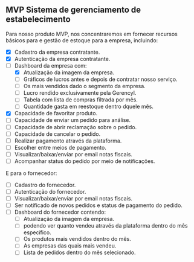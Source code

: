 ## MVP Sistema de gerenciamento de estabelecimento

Para nosso produto MVP, nos concentraremos em fornecer recursos básicos para e gestão de estoque para a empresa, incluindo:

- [x] Cadastro da empresa contratante.
- [x] Autenticação da empresa contratante.
- [ ] Dashboard da empresa com:
  - [x] Atualização da imagem da empresa.
  - [ ] Gráficos de lucros antes e depois de contratar nosso serviço.
  - [ ] Os mais vendidos dado o segmento da empresa.
  - [ ] Lucro rendido exclusivamente pela GerencyI.
  - [ ] Tabela com lista de compras filtrada por mês.
  - [ ] Quantidade gasta em reestoque dentro dquele mês.
- [x] Capacidade de favoritar produto.
- [ ] Capacidade de enviar um pedido para análise.
- [ ] Capacidade de abrir reclamação sobre o pedido.
- [ ] Capacidade de cancelar o pedido.
- [ ] Realizar pagamento através da plataforma.
- [ ] Escolher entre meios de pagamento.
- [ ] Visualizar/baixar/enviar por email notas fiscais.
- [ ] Acompanhar status do pedido por meio de notificações.

 E para o fornecedor:
- [ ] Cadastro do fornecedor.
- [ ] Autenticação do fornecedor.
- [ ] Visualizar/baixar/enviar por email notas fiscais.
- [ ] Ser notificado de novos pedidos e status de pagamento do pedido.
- [ ] Dashboard do fornecedor contendo:
  - [ ] Atualização da imagem da empresa.
  - [ ] podendo ver quanto vendeu através da plataforma dentro do mês específico.
  - [ ] Os produtos mais vendidos dentro do mês.
  - [ ] As empresas das quais mais vendeu.
  - [ ] Lista de pedidos dentro do mês selecionado.
